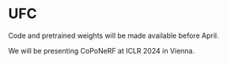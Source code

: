 # UFC

Code and pretrained weights will be made available before April.

We will be presenting CoPoNeRF at ICLR 2024 in Vienna.

